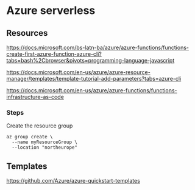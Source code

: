 # Azure serverless

## Resources

https://docs.microsoft.com/bs-latn-ba/azure/azure-functions/functions-create-first-azure-function-azure-cli?tabs=bash%2Cbrowser&pivots=programming-language-javascript

https://docs.microsoft.com/en-us/azure/azure-resource-manager/templates/template-tutorial-add-parameters?tabs=azure-cli

https://docs.microsoft.com/en-us/azure/azure-functions/functions-infrastructure-as-code

### Steps

Create the resource group

```
az group create \
  --name myResourceGroup \
  --location "northeurope"
 ```

## Templates
https://github.com/Azure/azure-quickstart-templates
